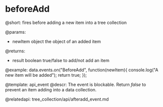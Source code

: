 beforeAdd
=============

@short: fires before adding a new item into a tree collection
	
@params:
- newItem		object			the object of an added item


@returns:
- result		boolean		true/false to add/not add an item

@example:
data.events.on("BeforeAdd", function(newItem){
	console.log("A new item will be added");
    return true;
});


@template:	api_event
@descr:
The event is blockable. Return *false* to prevent an item adding into a data collection.

@relatedapi:
tree_collection/api/afteradd_event.md
	


